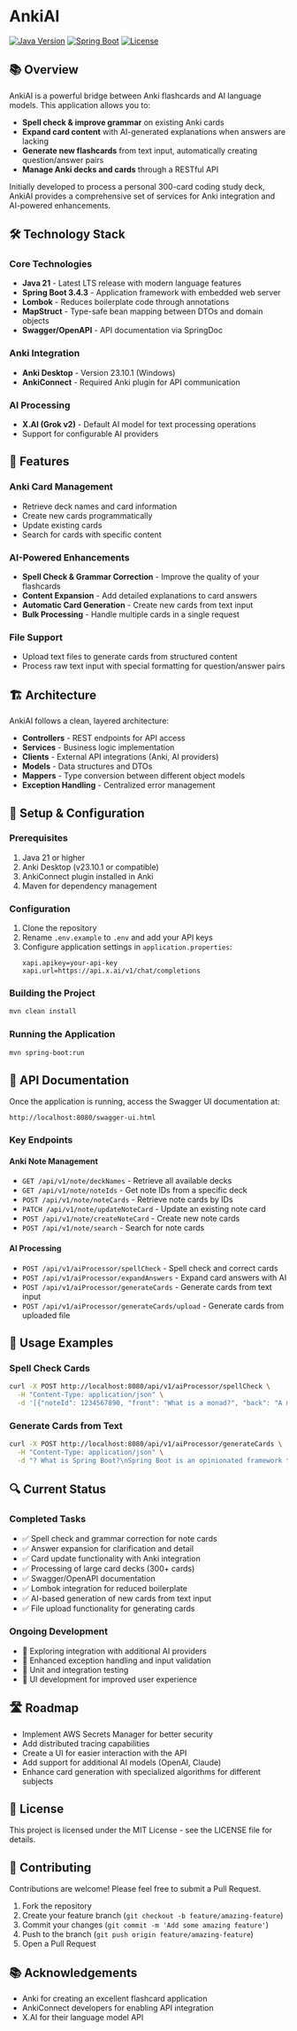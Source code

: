 # AnkiAI

[![Java Version](https://img.shields.io/badge/Java-21-blue)](https://openjdk.org/)
[![Spring Boot](https://img.shields.io/badge/Spring%20Boot-3.4.3-brightgreen)](https://spring.io/projects/spring-boot)
[![License](https://img.shields.io/badge/License-MIT-yellow)](LICENSE)

## 📚 Overview

AnkiAI is a powerful bridge between Anki flashcards and AI language models. This application allows you to:

- **Spell check & improve grammar** on existing Anki cards
- **Expand card content** with AI-generated explanations when answers are lacking
- **Generate new flashcards** from text input, automatically creating question/answer pairs
- **Manage Anki decks and cards** through a RESTful API

Initially developed to process a personal 300-card coding study deck, AnkiAI provides a comprehensive set of services for Anki integration and AI-powered enhancements.

## 🛠️ Technology Stack

### Core Technologies
- **Java 21** - Latest LTS release with modern language features
- **Spring Boot 3.4.3** - Application framework with embedded web server
- **Lombok** - Reduces boilerplate code through annotations
- **MapStruct** - Type-safe bean mapping between DTOs and domain objects
- **Swagger/OpenAPI** - API documentation via SpringDoc

### Anki Integration
- **Anki Desktop** - Version 23.10.1 (Windows)
- **AnkiConnect** - Required Anki plugin for API communication

### AI Processing
- **X.AI (Grok v2)** - Default AI model for text processing operations
- Support for configurable AI providers

## 🚀 Features

### Anki Card Management
- Retrieve deck names and card information
- Create new cards programmatically
- Update existing cards
- Search for cards with specific content

### AI-Powered Enhancements
- **Spell Check & Grammar Correction** - Improve the quality of your flashcards
- **Content Expansion** - Add detailed explanations to card answers
- **Automatic Card Generation** - Create new cards from text input
- **Bulk Processing** - Handle multiple cards in a single request

### File Support
- Upload text files to generate cards from structured content
- Process raw text input with special formatting for question/answer pairs

## 🏗️ Architecture

AnkiAI follows a clean, layered architecture:

- **Controllers** - REST endpoints for API access
- **Services** - Business logic implementation
- **Clients** - External API integrations (Anki, AI providers)
- **Models** - Data structures and DTOs
- **Mappers** - Type conversion between different object models
- **Exception Handling** - Centralized error management

## 🔧 Setup & Configuration

### Prerequisites
1. Java 21 or higher
2. Anki Desktop (v23.10.1 or compatible)
3. AnkiConnect plugin installed in Anki
4. Maven for dependency management

### Configuration
1. Clone the repository
2. Rename `.env.example` to `.env` and add your API keys
3. Configure application settings in `application.properties`:
   ```properties
   xapi.apikey=your-api-key
   xapi.url=https://api.x.ai/v1/chat/completions
   ```

### Building the Project
```bash
mvn clean install
```

### Running the Application
```bash
mvn spring-boot:run
```

## 🔌 API Documentation

Once the application is running, access the Swagger UI documentation at:
```
http://localhost:8080/swagger-ui.html
```

### Key Endpoints

#### Anki Note Management
- `GET /api/v1/note/deckNames` - Retrieve all available decks
- `GET /api/v1/note/noteIds` - Get note IDs from a specific deck
- `POST /api/v1/note/noteCards` - Retrieve note cards by IDs
- `PATCH /api/v1/note/updateNoteCard` - Update an existing note card
- `POST /api/v1/note/createNoteCard` - Create new note cards
- `POST /api/v1/note/search` - Search for note cards

#### AI Processing
- `POST /api/v1/aiProcessor/spellCheck` - Spell check and correct cards
- `POST /api/v1/aiProcessor/expandAnswers` - Expand card answers with AI
- `POST /api/v1/aiProcessor/generateCards` - Generate cards from text input
- `POST /api/v1/aiProcessor/generateCards/upload` - Generate cards from uploaded file

## 📝 Usage Examples

### Spell Check Cards
```bash
curl -X POST http://localhost:8080/api/v1/aiProcessor/spellCheck \
  -H "Content-Type: application/json" \
  -d '[{"noteId": 1234567890, "front": "What is a monad?", "back": "A monad is a monoid in the category of endofunctors."}]'
```

### Generate Cards from Text
```bash
curl -X POST http://localhost:8080/api/v1/aiProcessor/generateCards \
  -H "Content-Type: application/json" \
  -d "? What is Spring Boot?\nSpring Boot is an opinionated framework that simplifies Spring application development.\n\n? What is dependency injection?\nDependency injection is a design pattern used to implement IoC."
```

## 🔍 Current Status

### Completed Tasks
- ✅ Spell check and grammar correction for note cards
- ✅ Answer expansion for clarification and detail
- ✅ Card update functionality with Anki integration
- ✅ Processing of large card decks (300+ cards)
- ✅ Swagger/OpenAPI documentation
- ✅ Lombok integration for reduced boilerplate
- ✅ AI-based generation of new cards from text input
- ✅ File upload functionality for generating cards

### Ongoing Development
- 🔄 Exploring integration with additional AI providers
- 🔄 Enhanced exception handling and input validation
- 🔄 Unit and integration testing
- 🔄 UI development for improved user experience

## 🛣️ Roadmap

- Implement AWS Secrets Manager for better security
- Add distributed tracing capabilities
- Create a UI for easier interaction with the API
- Add support for additional AI models (OpenAI, Claude)
- Enhance card generation with specialized algorithms for different subjects

## 📜 License

This project is licensed under the MIT License - see the LICENSE file for details.

## 🤝 Contributing

Contributions are welcome! Please feel free to submit a Pull Request.

1. Fork the repository
2. Create your feature branch (`git checkout -b feature/amazing-feature`)
3. Commit your changes (`git commit -m 'Add some amazing feature'`)
4. Push to the branch (`git push origin feature/amazing-feature`)
5. Open a Pull Request

## 📚 Acknowledgements

- Anki for creating an excellent flashcard application
- AnkiConnect developers for enabling API integration
- X.AI for their language model API 